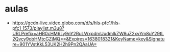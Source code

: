# aulas
* https://gcdn-live.video.globo.com/d/s/hls-pfc1/hls-pfc1_1573/playlist.m3u8?URLPrefix=aHR0cHM6Ly9nY2RuLWxpdmUudmlkZW8uZ2xvYm8uY29tL2Qvcy9obHMtcGZjMQ==&Expires=1638018321&KeyName=key&Signature=901YVstKkL53UK2H2h9Pn2QAaUA=
